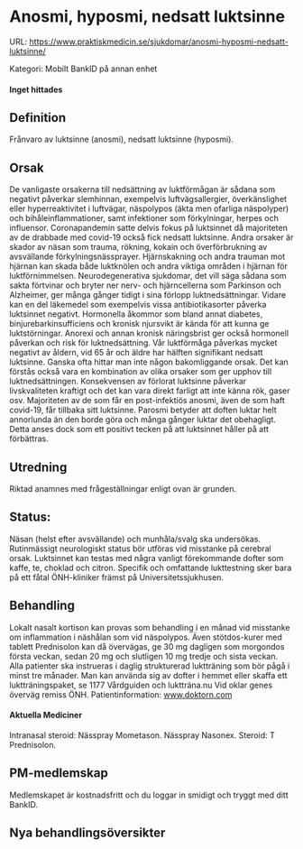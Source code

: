 # Anosmi, hyposmi, nedsatt luktsinne

URL: https://www.praktiskmedicin.se/sjukdomar/anosmi-hyposmi-nedsatt-luktsinne/



Kategori: Mobilt BankID på annan enhet

#### Inget hittades

## Definition

Frånvaro av luktsinne (anosmi), nedsatt luktsinne (hyposmi).

## Orsak

De vanligaste orsakerna till nedsättning av luktförmågan är sådana som negativt påverkar slemhinnan, exempelvis luftvägsallergier, överkänslighet eller hyperreaktivitet i luftvägar, näspolypos (äkta men ofarliga näspolyper) och bihåleinflammationer, samt infektioner som förkylningar, herpes och influensor. Coronapandemin satte delvis fokus på luktsinnet då majoriteten av de drabbade med covid-19 också fick nedsatt luktsinne.
Andra orsaker är skador av näsan som trauma, rökning, kokain och överförbrukning av avsvällande förkylningsnässprayer. Hjärnskakning och andra trauman mot hjärnan kan skada både luktknölen och andra viktiga områden i hjärnan för luktförnimmelsen. Neurodegenerativa sjukdomar, det vill säga sådana som sakta förtvinar och bryter ner nerv- och hjärncellerna som Parkinson och Alzheimer, ger många gånger tidigt i sina förlopp luktnedsättningar. Vidare kan en del läkemedel som exempelvis vissa antibiotikasorter påverka luktsinnet negativt. Hormonella åkommor som bland annat diabetes, binjurebarkinsufficiens och kronisk njursvikt är kända för att kunna ge luktstörningar. Anorexi och annan kronisk näringsbrist ger också hormonell påverkan och risk för luktnedsättning. Vår luktförmåga påverkas mycket negativt av åldern, vid 65 år och äldre har hälften signifikant nedsatt luktsinne. Ganska ofta hittar man inte någon bakomliggande orsak. Det kan förstås också vara en kombination av olika orsaker som ger upphov till luktnedsättningen.
Konsekvensen av förlorat luktsinne påverkar livskvaliteten kraftigt och det kan vara direkt farligt att inte känna rök, gaser osv.
Majoriteten av de som får en post-infektiös anosmi, även de som haft covid-19, får tillbaka sitt luktsinne. Parosmi betyder att doften luktar helt annorlunda än den borde göra och många gånger luktar det obehagligt. Detta anses dock som ett positivt tecken på att luktsinnet håller på att förbättras.

## Utredning

Riktad anamnes med frågeställningar enligt ovan är grunden.

## Status:

Näsan (helst efter avsvällande) och munhåla/svalg ska undersökas. Rutinmässigt neurologiskt status bör utföras vid misstanke på cerebral orsak.
Luktsinnet kan testas med några vanligt förekommande dofter som kaffe, te, choklad och citron. Specifik och omfattande lukttestning sker bara på ett fåtal ÖNH-kliniker främst på Universitetssjukhusen.

## Behandling

Lokalt nasalt kortison kan provas som behandling i en månad vid misstanke om inflammation i näshålan som vid näspolypos. Även stötdos-kurer med tablett Prednisolon kan då övervägas, ge 30 mg dagligen som morgondos första veckan, sedan 20 mg och slutligen 10 mg tredje och sista veckan.
Alla patienter ska instrueras i daglig strukturerad luktträning som bör pågå i minst tre månader. Man kan använda sig av dofter i hemmet eller skaffa ett luktträningspaket, se 1177 Vårdguiden och luktträna.nu
Vid oklar genes överväg remiss ÖNH.
Patientinformation: www.doktorn.com

#### Aktuella Mediciner

Intranasal steroid: Nässpray Mometason. Nässpray Nasonex.
Steroid: T Prednisolon.

## PM-medlemskap

Medlemskapet är kostnadsfritt och du loggar in smidigt och tryggt med ditt BankID.

## Nya behandlingsöversikter

